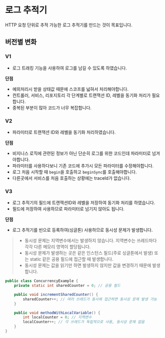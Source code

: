 # 로그 추적기

HTTP 요청 단위로 추적 가능한 로그 추적기를 만드는 것이 목표입니다.

## 버전별 변화

### V1

- 로그 트래킹 기능을 사용하여 로그를 남길 수 있도록 하였습니다.

**단점**

- 예외처리시 받을 상태값 때문에 스코프를 넓혀서 처리해야합니다.
- 컨트롤러, 서비스, 리포지토리 각 단계별로 트랜잭션 ID, 레벨을 동기화 처리가 필요합니다.
- 중복된 부분이 많아 코드가 너무 복잡합니다.

### V2

- 파라미터로 트랜잭션 ID와 레벨을 동기화 처리하였습니다.

**단점**

- 비지니스 로직에 관련된 정보가 아닌 단순히 로그를 위한 코드인데 파라미터로 넘겨야합니다.
- 파라미터를 사용하다보니 기존 코드에 추가시 모든 파라미터를 수정해야합니다.
- 로그 처음 시작할 때 `begin`을 호출하고 `beginSync`를 호출해야합니다.
- 다른곳에서 서비스를 처음 호출하는 상황에는 traceId가 없습니다.

### V3

- 로그 추적기의 필드에 트랜잭션ID와 레벨을 저장하여 동기화 처리를 하였습니다.
- 필드에 저장하여 사용하므로 파라미터로 넘기지 않아도 됩니다.

**단점**

- 로그 추적기를 빈으로 등록하여(싱글톤) 사용하므로 동시성 문제가 발생합니다.

> - 동시성 문제는 지역변수에서는 발생하지 않습니다. 지역변수는 쓰레드마다 각각 다른 메모리 영역이 할당됩니다.  
> - 동시성 문제가 발생하는 곳은 같은 인스턴스 필드(주로 싱글톤에서 발생) 또는 static 같은 공용 필드에 접근할 때 발생합니다.
> - 동시성 문제는 값을 읽기만 하면 발생하지 않지만 값을 변경하기 때문에 발생합니다.

```java
public class ConcurrencyExample {
    private static int sharedCounter = 0; // 공용 필드

    public void incrementSharedCounter() {
        sharedCounter++; // 여러 쓰레드가 동시에 접근하면 동시성 문제 발생 가능
    }

    public void methodWithLocalVariable() {
        int localCounter = 0; // 지역변수
        localCounter++; // 각 쓰레드가 독립적으로 사용, 동시성 문제 없음
    }
}
```


